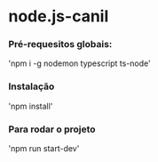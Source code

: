 # node.js-canil

### Pré-requesitos globais:
'npm i -g nodemon typescript ts-node'

### Instalação
'npm install'

### Para rodar o projeto
'npm run start-dev'